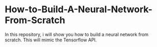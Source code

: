 # How-to-Build-A-Neural-Network-From-Scratch
In this repository, i will show you how to build a neural network from scratch. This will mimic the Tensorflow API. 
